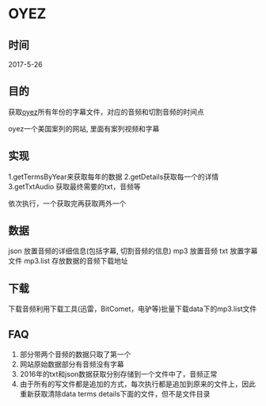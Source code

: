 # OYEZ

## 时间

2017-5-26

## 目的

获取[oyez](https://www.oyez.org/)所有年份的字幕文件，对应的音频和切割音频的时间点

oyez一个美国案列的网站, 里面有案列视频和字幕

## 实现

1.getTermsByYear来获取每年的数据
2.getDetails获取每一个的详情
3.getTxtAudio 获取最终需要的txt，音频等

依次执行，一个获取完再获取两外一个

## 数据

json 放置音频的详细信息(包括字幕, 切割音频的信息)
mp3 放置音频
txt 放置字幕文件
mp3.list 存放数据的音频下载地址

## 下载

下载音频利用下载工具(迅雷，BitComet，电驴等)批量下载data下的mp3.list文件

## FAQ

1. 部分带两个音频的数据只取了第一个
2. 网站原始数据部分有音频没有字幕
3. 2016年的txt和json数据获取分别存储到一个文件中了，音频正常
4. 由于所有的写文件都是追加的方式，每次执行都是追加到原来的文件上，因此重新获取清除data terms details下面的文件，但不是文件目录
